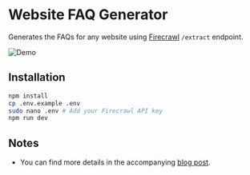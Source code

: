 # Website FAQ Generator

Generates the FAQs for any website using [Firecrawl](https://firecrawl.dev) `/extract` endpoint.

![Demo](./demo.gif)


## Installation

```bash
npm install
cp .env.example .env 
sudo nano .env # Add your Firecrawl API key
npm run dev
```

## Notes

- You can find more details in the accompanying [blog post](https://medium.com/@nchourrout/generate-faqs-from-any-website-with-firecrawl-extract-endpoint-4608d09e694d).